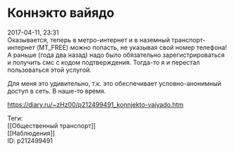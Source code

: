 Коннэкто вайядо
================

   
 2017-04-11, 23:31   
  Оказывается, теперь в метро-интернет и в наземный транспорт-интернет (MT\_FREE) можно попасть, не указывая свой номер телефона! А раньше (года два назад) надо было обязательно зарегистрироваться и получить смс с кодом подтверждения. Тогда-то я и перестал пользоваться этой услугой.   
   
 Для меня это удивительно, т.к. это обеспечивает условно-анонимный доступ в сеть. В наше-то время.   
    
 <https://diary.ru/~zHz00/p212499491_konnjekto-vajyado.htm>   
   
 Теги:   
 [[Общественный транспорт]]   
 [[Наблюдения]]   
 ID: p212499491